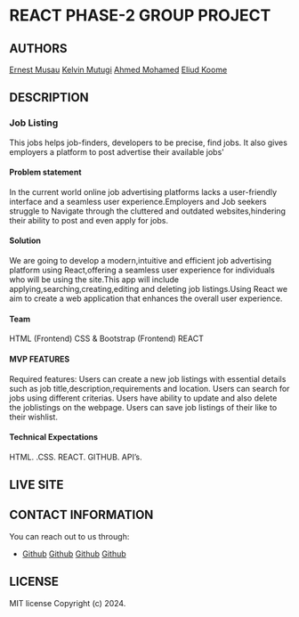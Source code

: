 # REACT PHASE-2 GROUP PROJECT

## AUTHORS
[Ernest Musau](https://github.com/ernestmusau)
[Kelvin Mutugi](https://github.com/kelvindev1)
[Ahmed Mohamed](https://github.com/AHMEDHANSHI)
[Eliud Koome](https://github.com/kamusarihanshi)
## DESCRIPTION
### Job Listing
This jobs helps job-finders, developers to be precise, find jobs. It also gives employers a platform to post advertise their available jobs'

#### Problem statement 
In the current world online job advertising platforms lacks a user-friendly interface and a seamless user experience.Employers and Job seekers struggle to Navigate through the cluttered and outdated websites,hindering their ability to post and even apply for jobs.

#### Solution
We are going to develop a modern,intuitive and efficient job advertising platform using React,offering a seamless user experience for individuals who will be using the site.This app will include applying,searching,creating,editing  and deleting job listings.Using React we aim to create a web application that enhances the overall user experience.

#### Team
HTML (Frontend)
CSS & Bootstrap (Frontend)
REACT

#### MVP FEATURES 
Required features:
Users can create a new job listings with essential details such as job title,description,requirements and location.
Users can search for jobs using different criterias.
Users have ability to update and also delete the joblistings on the webpage.
Users can save  job listings of their like to their wishlist.
#### Technical Expectations
HTML.
.CSS.
REACT.
GITHUB.
API’s.


## LIVE SITE


## CONTACT INFORMATION
You can reach out to us through:
- [Github](https://github.com/ernestmusau)
  [Github](https://github.com/kelvindev1)
  [Github](https://github.com/AHMEDHANSHI)
  [Github](https://github.com/kamusarihanshi)


## LICENSE
MIT license
Copyright (c) 2024.





